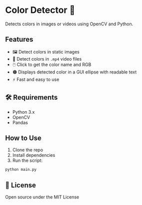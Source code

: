 # Color Detector 🎨

Detects colors in images or videos using OpenCV and Python.

## Features
- 🖼️ Detect colors in static images
- 🎥 Detect colors in `.mp4` video files
- 🖱️ Click to get the color name and RGB
- 🟠 Displays detected color in a GUI ellipse with readable text
- ⚡ Fast and easy to use

## 🛠️ Requirements

- Python 3.x
- OpenCV
- Pandas

## How to Use
1. Clone the repo
2. Install dependencies
3. Run the script:

```bash
python main.py
```

## 📘 License
Open source under the MIT License
